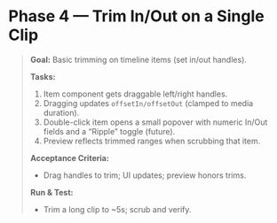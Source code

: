 # Phase 4 — Trim In/Out on a Single Clip

> **Goal:** Basic trimming on timeline items (set in/out handles).
>
> **Tasks:**
>
> 1. Item component gets draggable left/right handles.
> 2. Dragging updates `offsetIn/offsetOut` (clamped to media duration).
> 3. Double-click item opens a small popover with numeric In/Out fields and a “Ripple” toggle (future).
> 4. Preview reflects trimmed ranges when scrubbing that item.
>
> **Acceptance Criteria:**
>
> - Drag handles to trim; UI updates; preview honors trims.
>
> **Run & Test:**
>
> - Trim a long clip to ~5s; scrub and verify.
